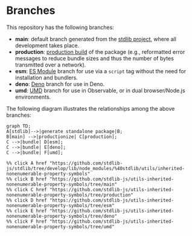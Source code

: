 <!--

@license Apache-2.0

Copyright (c) 2022 The Stdlib Authors.

Licensed under the Apache License, Version 2.0 (the "License");
you may not use this file except in compliance with the License.
You may obtain a copy of the License at

    http://www.apache.org/licenses/LICENSE-2.0

Unless required by applicable law or agreed to in writing, software
distributed under the License is distributed on an "AS IS" BASIS,
WITHOUT WARRANTIES OR CONDITIONS OF ANY KIND, either express or implied.
See the License for the specific language governing permissions and
limitations under the License.

-->

# Branches

This repository has the following branches:

-   **main**: default branch generated from the [stdlib project][stdlib-url], where all development takes place.
-   **production**: [production build][production-url] of the package (e.g., reformatted error messages to reduce bundle sizes and thus the number of bytes transmitted over a network).
-   **esm**: [ES Module][esm-url] branch for use via a `script` tag without the need for installation and bundlers.
-   **deno**: [Deno][deno-url] branch for use in Deno.
-   **umd**: [UMD][umd-url] branch for use in Observable, or in dual browser/Node.js environments.

The following diagram illustrates the relationships among the above branches:

```mermaid
graph TD;
A[stdlib]-->|generate standalone package|B;
B[main] -->|productionize| C[production];
C -->|bundle| D[esm];
C -->|bundle| E[deno];
C -->|bundle| F[umd];

%% click A href "https://github.com/stdlib-js/stdlib/tree/develop/lib/node_modules/%40stdlib/utils/inherited-nonenumerable-property-symbols"
%% click B href "https://github.com/stdlib-js/utils-inherited-nonenumerable-property-symbols/tree/main"
%% click C href "https://github.com/stdlib-js/utils-inherited-nonenumerable-property-symbols/tree/production"
%% click D href "https://github.com/stdlib-js/utils-inherited-nonenumerable-property-symbols/tree/esm"
%% click E href "https://github.com/stdlib-js/utils-inherited-nonenumerable-property-symbols/tree/deno"
%% click F href "https://github.com/stdlib-js/utils-inherited-nonenumerable-property-symbols/tree/umd"
```

[stdlib-url]: https://github.com/stdlib-js/stdlib/tree/develop/lib/node_modules/%40stdlib/utils/inherited-nonenumerable-property-symbols
[production-url]: https://github.com/stdlib-js/utils-inherited-nonenumerable-property-symbols/tree/production
[deno-url]: https://github.com/stdlib-js/utils-inherited-nonenumerable-property-symbols/tree/deno
[umd-url]: https://github.com/stdlib-js/utils-inherited-nonenumerable-property-symbols/tree/umd
[esm-url]: https://github.com/stdlib-js/utils-inherited-nonenumerable-property-symbols/tree/esm